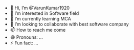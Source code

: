- 👋 Hi, I’m @VarunKumar1920
- 👀 I’m interested in Software field 
- 🌱 I’m currently learning MCA
- 💞️ I’m looking to collaborate with best software company 
- 📫 How to reach me come 
- 😄 Pronouns: ...
- ⚡ Fun fact: ...

<!---
VarunKumar1920/VarunKumar1920 is a ✨ special ✨ repository because its `README.md` (this file) appears on your GitHub profile.
You can click the Preview link to take a look at your changes.
--->
